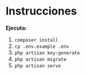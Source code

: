 # Instrucciones
**Ejecuta:**
1. ``composer install``
2. ``cp .env.example .env``
3. ``php artisan key:generate``
4. ``php artisan migrate``
5. ``php artisan serve``
